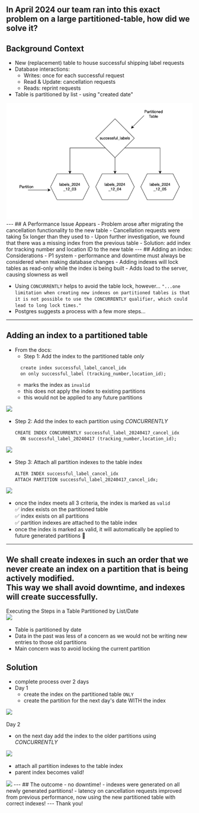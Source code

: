 In April 2024 our team ran into this exact problem on a large partitioned-table, how did we solve it?
---
## Background Context
- New (replacement) table to house successful shipping label requests
- Database interactions:
    - Writes: once for each successful request
    - Read & Update: cancellation requests
    - Reads: reprint requests
- Table is partitioned by list - using "created date"


<img src="images/v2/label_partitions2.png">
---
## A Performance Issue Appears
- Problem arose after migrating the cancellation functionality to the new table
- Cancellation requests were taking 5x longer than they used to
- Upon further investigation, we found that there was a missing index from the previous table
- Solution: add index for tracking number and location ID to the new table
---
## Adding an index: Considerations
- P1 system - performance and downtime must always be considered when making database changes
- Adding indexes will lock tables as read-only while the index is being built
- Adds load to the server, causing slowness as well


- Using `CONCURRENTLY` helps to avoid the table lock, however...
```"...one limitation when creating new indexes on partitioned tables is that it is not possible to use the CONCURRENTLY qualifier, which could lead to long lock times."```
- Postgres suggests a process with a few more steps...
---
## Adding an index to a partitioned table
- From the docs:
    - Step 1: Add the index to the partitioned table *only*
  ``` 
    create index successful_label_cancel_idx 
    on only successful_label (tracking_number,location_id);
  ```
  - marks the index as `invalid`
  - this does not apply the index to existing partitions
  - this would not be applied to any future partitions


<img src="images/v2/table-idx.png">


- Step 2: Add the index to each partition using *CONCURRENTLY*
  ```
  CREATE INDEX CONCURRENTLY successful_label_20240417_cancel_idx
    ON successful_label_20240417 (tracking_number,location_id);
  ```


<img src="images/v2/partitions-idx.png">


- Step 3: Attach all partition indexes to the table index
  ```
  ALTER INDEX successful_label_cancel_idx
  ATTACH PARTITION successful_label_20240417_cancel_idx;
  ```
<img src="images/v2/valid-idx.png">


- once the index meets all 3 criteria, the index is marked as `valid`  
  ✅ index exists on the partitioned table  
  ✅ index exists on all partitions  
  ✅ partition indexes are attached to the table index  
- once the index is marked as valid, it will automatically be applied to future generated partitions 🎉
---
We shall create indexes in such an order that we never create an index on a partition that is being actively modified.
<br/>
This way we shall avoid downtime, and indexes will create successfully.
---
Executing the Steps in a Table Partitioned by List/Date  
<img src="images/partitions2.png"/>
- Table is partitioned by date
- Data in the past was less of a concern as we would not be writing new entries to those old partitions
- Main concern was to avoid locking the current partition


## Solution
- complete process over 2 days
- Day 1
  - create the index on the partitioned table `ONLY`
  - create the partition for the next day's date WITH the index


<img src="images/v2/step-1v2.png">


Day 2
- on the next day add the index to the older partitions using *CONCURRENTLY*


<img src="images/v2/step-2v2.png">


- attach all partition indexes to the table index
- parent index becomes valid!
<img src="images/v2/final-step2.png">
---
## The outcome
- no downtime!
- indexes were generated on all newly generated partitions!
- latency on cancellation requests improved from previous performance, now using the new partitioned table with correct indexes!
---
Thank you!